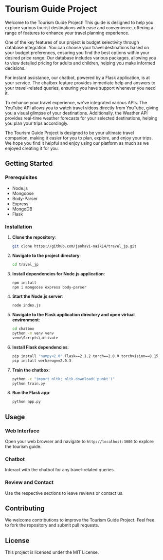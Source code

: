 
# Tourism Guide Project

Welcome to the Tourism Guide Project! This guide is designed to help you explore various tourist destinations with ease and convenience, offering a range of features to enhance your travel planning experience.

One of the key features of our project is budget selectivity through database integration. You can choose your travel destinations based on your budget preferences, ensuring you find the best options within your desired price range. Our database includes various packages, allowing you to view detailed pricing for adults and children, helping you make informed decisions.

For instant assistance, our chatbot, powered by a Flask application, is at your service. The chatbox feature provides immediate help and answers to your travel-related queries, ensuring you have support whenever you need it.

To enhance your travel experience, we've integrated various APIs. The YouTube API allows you to watch travel videos directly from YouTube, giving you a visual glimpse of your destinations. Additionally, the Weather API provides real-time weather forecasts for your selected destinations, helping you plan your trips accordingly.

The Tourism Guide Project is designed to be your ultimate travel companion, making it easier for you to plan, explore, and enjoy your trips. We hope you find it helpful and enjoy using our platform as much as we enjoyed creating it for you.

## Getting Started

### Prerequisites

- Node.js
- Mongoose
- Body-Parser
- Express
- MongoDB
- Flask

### Installation

1. **Clone the repository**:
   ```bash
   git clone https://github.com/janhavi-naik14/travel_jp.git
   ```

2. **Navigate to the project directory**:
   ```bash
   cd travel_jp
   ```

3. **Install dependencies for Node.js application**:
   ```bash
   npm install
   npm i mongoose express body-parser
   ```

4. **Start the Node.js server**:
   ```bash
   node index.js
   ```

5. **Navigate to the Flask application directory and open virtual environment**:
   ```bash
   cd chatbox
   python -m venv venv
   venv\Scripts\activate
   ```

6. **Install Flask dependencies**:
   ```bash
   pip install "numpy<2.0" Flask==2.1.2 torch==2.0.0 torchvision==0.15.0 nltk==3.8.1
   pip install werkzeug==2.0.3
   ```

7. **Train the chatbox**:
   ```bash
   python -c "import nltk; nltk.download('punkt')"
   python train.py
   ```

8. **Run the Flask app**:
   ```bash
   python app.py
   ```

## Usage

### Web Interface
Open your web browser and navigate to `http://localhost:3000` to explore the tourism guide.

### Chatbot
Interact with the chatbot for any travel-related queries.

### Review and Contact
Use the respective sections to leave reviews or contact us.

## Contributing

We welcome contributions to improve the Tourism Guide Project. Feel free to fork the repository and submit pull requests.

## License

This project is licensed under the MIT License.
